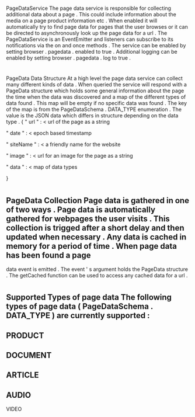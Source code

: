 #
PageDataService
The
page
data
service
is
responsible
for
collecting
additional
data
about
a
page
.
This
could
include
information
about
the
media
on
a
page
product
information
etc
.
When
enabled
it
will
automatically
try
to
find
page
data
for
pages
that
the
user
browses
or
it
can
be
directed
to
asynchronously
look
up
the
page
data
for
a
url
.
The
PageDataService
is
an
EventEmitter
and
listeners
can
subscribe
to
its
notifications
via
the
on
and
once
methods
.
The
service
can
be
enabled
by
setting
browser
.
pagedata
.
enabled
to
true
.
Additional
logging
can
be
enabled
by
setting
browser
.
pagedata
.
log
to
true
.
#
#
PageData
Data
Structure
At
a
high
level
the
page
data
service
can
collect
many
different
kinds
of
data
.
When
queried
the
service
will
respond
with
a
PageData
structure
which
holds
some
general
information
about
the
page
the
time
when
the
data
was
discovered
and
a
map
of
the
different
types
of
data
found
.
This
map
will
be
empty
if
no
specific
data
was
found
.
The
key
of
the
map
is
from
the
PageDataSchema
.
DATA_TYPE
enumeration
.
The
value
is
the
JSON
data
which
differs
in
structure
depending
on
the
data
type
.
{
"
url
"
:
<
url
of
the
page
as
a
string
>
"
date
"
:
<
epoch
based
timestamp
>
"
siteName
"
:
<
a
friendly
name
for
the
website
>
"
image
"
:
<
url
for
an
image
for
the
page
as
a
string
>
"
data
"
:
<
map
of
data
types
>
}
#
#
PageData
Collection
Page
data
is
gathered
in
one
of
two
ways
.
Page
data
is
automatically
gathered
for
webpages
the
user
visits
.
This
collection
is
trigged
after
a
short
delay
and
then
updated
when
necessary
.
Any
data
is
cached
in
memory
for
a
period
of
time
.
When
page
data
has
been
found
a
page
-
data
event
is
emitted
.
The
event
'
s
argument
holds
the
PageData
structure
.
The
getCached
function
can
be
used
to
access
any
cached
data
for
a
url
.
#
#
Supported
Types
of
page
data
The
following
types
of
page
data
(
PageDataSchema
.
DATA_TYPE
)
are
currently
supported
:
-
PRODUCT
-
DOCUMENT
-
ARTICLE
-
AUDIO
-
VIDEO
